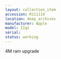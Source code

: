 ```yaml
---
layout: collection_item
accession: R111119
location: deep_archives
manufacturer: Apple
model: IIgs
serial: 
status: working
---
```


4M ram upgrade